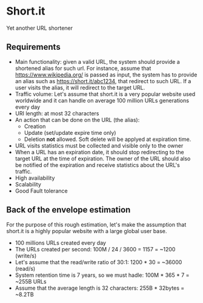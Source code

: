 # Short.it
Yet another URL shortener

## Requirements

- Main functionality: given a valid URL, the system should provide a shortened alias for such url. For instance, assume that https://www.wikipedia.org/ is passed as input, the system has to provide an alias such as https://short.it/abc1234, that redirect to such URL. If a user visits the alias, it will redirect to the target URL.
- Traffic volume: Let's assume that short.it is a very popular website used worldwide and it can handle on average 100 million URLs generations every day
- URI length: at most 32 characters
- An action that can be done on the URL (the alias):
  - Creation
  - Update (set/update expire time only)
  - Deletion **not** allowed. Soft delete will be applyed at expiration time.
- URL visits statistics must be collected and visible only to the owner
- When a URL has an expiration date, it should stop redirecting to the target URL at the time of expiration. The owner of the URL should also be notified of the expiration and receive statistics about the URL's traffic.
- High availability
- Scalability
- Good Fault tolerance

## Back of the envelope estimation
For the purpose of this rough estimation, let's make the assumption that short.it is a highly popular website with a large global user base.

- 100 millions URLs created every day
- The URLs created per second: 100M / 24 / 3600 = 1157 = ~1200 (write/s)
- Let's assume that the read/write ratio of 30:1: 1200 * 30 = ~36000 (read/s)
- System retention time is 7 years, so we must hadle: 100M * 365 * 7 = ~255B URLs
- Assume that the average length is 32 characters: 255B * 32bytes = ~8.2TB
